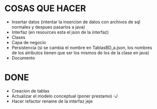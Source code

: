 # COSAS QUE HACER

* Insertar datos (intentar la insercion de datos con archivos de sql normales y despues pasarlos a java)
* Interfaz (en resources esta el json de la interfaz)
* Clases
* Capa de negocio
* Persistencia (si se cambia el nombre en TablasBD_a.json, los nombres de los atributos tienen que ser los mismos de los de la clase en java)
* Documento


# DONE
* Creacion de tablas
* Actualizar el modelo conceptual (poner prestamo) *-J*
* Hacer refactor rename de la interfaz jeje
